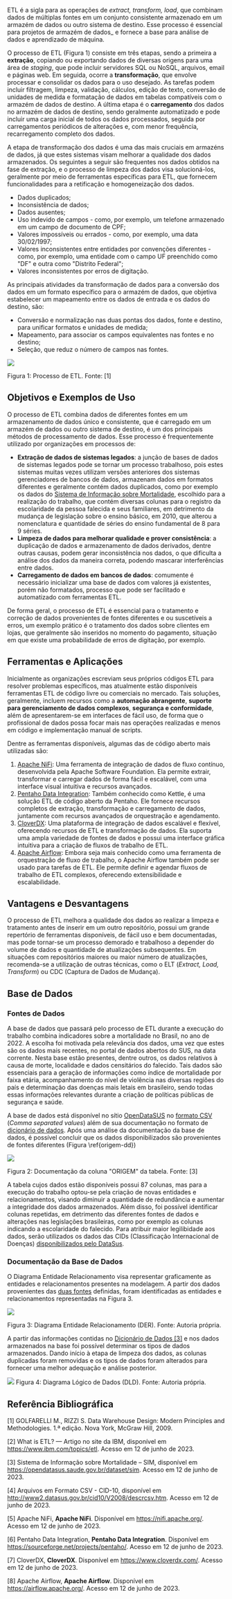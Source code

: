 
ETL é a sigla para as operações de _extract, transform, load_, que combinam dados de múltiplas fontes em um
conjunto consistente armazenado em um armazém de dados ou outro sistema de destino. Esse processo é essencial para projetos de armazém de dados_ e fornece a base para análise de dados e aprendizado de máquina.

O processo de ETL (Figura 1) consiste em três etapas, sendo a primeira a **extração**, copiando ou exportando dados de diversas origens para uma área de _staging_, que pode incluir servidores SQL ou NoSQL, arquivos, email e páginas web. Em seguida, ocorre a **transformação**, que envolve processar e consolidar os dados para o uso desejado. As tarefas podem incluir filtragem,
limpeza, validação, cálculos, edição de texto, conversão de unidades de medida e formatação de dados em tabelas
compatíveis com o armazém de dados de destino. A última etapa é o **carregamento** dos dados no armazém de dados
de destino, sendo geralmente automatizado e pode incluir uma carga inicial de todos os dados processados, seguida por
carregamentos periódicos de alterações e, com menor frequência, recarregamento completo dos dados.

A etapa de transformação dos dados é uma das mais cruciais em armazéns de dados, já que estes sistemas visam melhorar a qualidade dos dados armazenados. Os seguintes a seguir são frequentes nos dados obtidos na fase de extração, e o processo de limpeza dos dados visa solucioná-los, geralmente por meio de ferramentas específicas para ETL, que fornecem funcionalidades para a retificação e homogeneização dos dados.

- Dados duplicados;
- Inconsistência de dados;
- Dados ausentes;
- Uso indevido de campos - como, por exemplo, um telefone armazenado em um campo de documento de CPF;
- Valores impossíveis ou errados - como, por exemplo, uma data 30/02/1997;
- Valores inconsistentes entre entidades por convenções diferentes - como, por exemplo, uma entidade com o campo UF preenchido como "DF" e outra como "Distrito Federal";
- Valores inconsistentes por erros de digitação.

As principais atividades da transformação de dados para a conversão dos dados em um formato específico para o armazém de dados, que objetiva estabelecer um mapeamento entre os dados de entrada e os dados do destino, são:

- Conversão e normalização nas duas pontas dos dados, fonte e destino, para unificar formatos e unidades de medida;
- Mapeamento, para associar os campos equivalentes nas fontes e no destino;
- Seleção, que reduz o número de campos nas fontes.

![](assets/etl.png)

Figura 1: Processo de ETL. Fonte: [1]

## Objetivos e Exemplos de Uso

O processo de ETL combina dados de diferentes fontes em um armazenamento de dados único e consistente, que é carregado em um armazém de dados ou outro sistema de destino, é um dos principais métodos de processamento de dados. Esse processo é frequentemente utilizado por organizações em processos de:

- **Extração de dados de sistemas legados**: a junção de bases de dados de sistemas legados pode se tornar um processo trabalhoso, pois estes sistemas muitas vezes utilizam versões anteriores dos sistemas gerenciadores de bancos de dados, armazenam dados em formatos diferentes e geralmente contém dados duplicados, como por exemplo os dados do [Sistema de Informação sobre Mortalidade](#base-de-dados), escolhido para a realização do trabalho, que contém diversas colunas para o registro da escolaridade da pessoa falecida e seus familiares, em detrimento da mudança de legislação sobre o ensino básico, em 2010, que alterou a nomenclatura e quantidade de séries do ensino fundamental de 8 para 9 séries.
- **Limpeza de dados para melhorar qualidade e prover consistência**: a duplicação de dados e armazenamento de dados derivados, dentre outras causas, podem gerar inconsistência nos dados, o que dificulta a análise dos dados da maneira correta, podendo mascarar interferências entre dados.
- **Carregamento de dados em bancos de dados**: comumente é necessário inicializar uma base de dados com valores já existentes, porém não formatados, processo que pode ser facilitado e automatizado com ferramentas ETL.

De forma geral, o processo de ETL é essencial para o tratamento e correção de dados provenientes de fontes diferentes e ou suscetíveis a erros, um exemplo prático é o tratamento dos dados sobre clientes em lojas, que geralmente são inseridos no momento do pagamento, situação em que existe uma probabilidade de erros de digitação, por exemplo.

## Ferramentas e Aplicações

Inicialmente as organizações escreviam seus próprios códigos ETL para resolver problemas específicos, mas atualmente estão disponíveis ferramentas ETL de código livre ou comerciais no mercado. Tais soluções, geralmente, incluem recursos como a **automação abrangente**, **suporte para gerenciamento de dados complexos**, **segurança e conformidade**, além de apresentarem-se em interfaces de fácil uso, de forma que o profissional de dados possa focar mais nas operações realizadas e menos em código e implementação manual de scripts.

Dentre as ferramentas disponíveis, algumas das de código aberto mais utilizadas são:

1. [Apache NiFi](https://nifi.apache.org/): Uma ferramenta de integração de dados de fluxo contínuo, desenvolvida pela Apache Software Foundation. Ela permite extrair, transformar e carregar dados de forma fácil e escalável, com uma interface visual intuitiva e recursos avançados.
1. [Pentaho Data Integration](https://sourceforge.net/projects/pentaho/): Também conhecido como Kettle, é uma solução ETL de código aberto da Pentaho. Ele fornece recursos completos de extração, transformação e carregamento de dados, juntamente com recursos avançados de orquestração e agendamento.
1. [CloverDX](https://www.cloverdx.com/): Uma plataforma de integração de dados escalável e flexível, oferecendo recursos de ETL e transformação de dados. Ela suporta uma ampla variedade de fontes de dados e possui uma interface gráfica intuitiva para a criação de fluxos de trabalho de ETL.
1. [Apache Airflow](https://airflow.apache.org/): Embora seja mais conhecido como uma ferramenta de orquestração de fluxo de trabalho, o Apache Airflow também pode ser usado para tarefas de ETL. Ele permite definir e agendar fluxos de trabalho de ETL complexos, oferecendo extensibilidade e escalabilidade.

## Vantagens e Desvantagens

O processo de ETL melhora a qualidade dos dados ao realizar a limpeza e tratamento antes de inserir em um outro repositório, possui um grande repertório de ferramentas disponíveis, de fácil uso e bem documentadas, mas pode tornar-se um processo demorado e trabalhoso a depender do volume de dados e quantidade de atualizações subsequentes. Em situações com repositórios maiores ou maior número de atualizações, recomenda-se a utilização de outras técnicas, como o ELT (_Extract, Load, Transform_) ou CDC (Captura de Dados de Mudança).

## Base de Dados

### Fontes de Dados

A base de dados que passará pelo processo de ETL durante a execução do trabalho combina indicadores sobre a mortalidade no Brasil, no ano de 2022. A escolha foi motivada pela relevância dos dados, uma vez que estes são os dados mais recentes, no portal de dados abertos do SUS, na data corrente. Nesta base estão presentes, dentre outros, os dados relativos à causa de morte, localidade e dados censitários do falecido. Tais dados são essenciais para a geração de informações como índice de mortalidade por faixa etária, acompanhamento do nível de violência nas diversas regiões do país e determinação das doenças mais letais em brasileiro, sendo todas essas informações relevantes durante a criação de políticas públicas de segurança e saúde.

A base de dados está disponível no sítio [OpenDataSUS](https://opendatasus.saude.gov.br/dataset/sim) no [formato CSV](https://opendatasus.saude.gov.br/dataset/sim/resource/9ade641a-1f25-40d9-b55b-cff7096eb5b4) (_Comma separated values_) além de sua documentação no formato de [dicionário de dados](https://opendatasus.saude.gov.br/dataset/sim/resource/b894426e-83dc-4703-91f8-fe90d9b7f8f0). Após uma análise da documentação da base de dados, é possível concluir que os dados disponibilizados são provenientes de fontes diferentes (Figura \ref{origem-dd})

![](./assets/1155.png)

Figura 2: Documentação da coluna "ORIGEM" da tabela. Fonte: [3]

A tabela cujos dados estão disponíveis possui 87 colunas, mas para a execução do trabalho optou-se pela criação de novas entidades e relacionamentos, visando diminuir a quantidade de redundância e aumentar a integridade dos dados armazenados. Além disso, foi possível identificar colunas repetidas, em detrimento das diferentes fontes de dados e alterações nas legislações brasileiras, como por exemplo as colunas indicando a escolaridade do falecido. Para atribuir maior legilibidade aos dados, serão utilizados os dados das CIDs (Classificação Internacional de Doenças) [disponibilizados pelo DataSus](http://www2.datasus.gov.br/cid10/V2008/descrcsv.htm).

### Documentação da Base de Dados

O Diagrama Entidade Relacionamento visa representar graficamente as entidades e relacionamentos presentes na modelagem. A partir dos dados provenientes das [duas fontes](#fontes-de-dados) definidas, foram identificadas as entidades e relacionamentos representadas na Figura 3.

![](./assets/der.png)

Figura 3: Diagrama Entidade Relacionamento (DER). Fonte: Autoria própria.

A partir das informações contidas no [Dicionário de Dados [3]](#referência-bibliográfica) e nos dados armazenados na base foi possível determinar os tipos de dados armazenados. Dando início à etapa de limpeza dos dados, as colunas duplicadas foram removidas e os tipos de dados foram alterados para fornecer uma melhor adequação e análise posterior.

![](./assets/dld.png)
Figura 4: Diagrama Lógico de Dados (DLD). Fonte: Autoria própria.

## Referência Bibliográfica

[1] GOLFARELLI M., RIZZI S. Data Warehouse Design: Modern Principles and Methodologies. 1.ª edição. Nova York, McGraw Hill, 2009.

[2] What is ETL? — Artigo no site da IBM, disponível em <https://www.ibm.com/topics/etl>. Acesso em 12 de junho de 2023.

[3] Sistema de Informação sobre Mortalidade – SIM, disponível em <https://opendatasus.saude.gov.br/dataset/sim>. Acesso em 12 de junho de 2023.

[4] Arquivos em Formato CSV - CID-10, disponível em <http://www2.datasus.gov.br/cid10/V2008/descrcsv.htm>. Acesso em 12 de junho de 2023.

[5] Apache NiFi, **Apache NiFi**. Disponível em <https://nifi.apache.org/>. Acesso em 12 de junho de 2023.

[6] Pentaho Data Integration, **Pentaho Data Integration**. Disponível em <https://sourceforge.net/projects/pentaho/>. Acesso em 12 de junho de 2023.

[7] CloverDX, **CloverDX**. Disponível em <https://www.cloverdx.com/>. Acesso em 12 de junho de 2023.

[8] Apache Airflow, **Apache Airflow**. Disponível em <https://airflow.apache.org/>. Acesso em 12 de junho de 2023.
